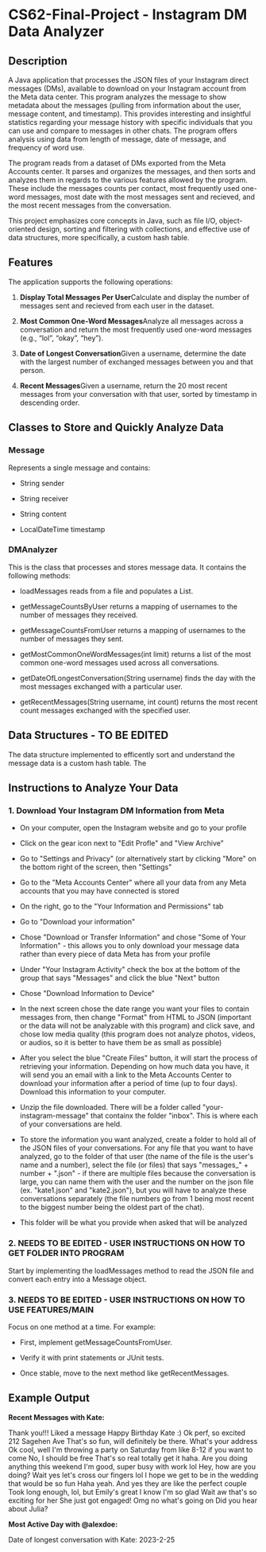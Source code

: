 # CS62-Final-Project - Instagram DM Data Analyzer

Description
-----------

A Java application that processes the JSON files of your Instagram direct messages (DMs), available to download on your Instagram account from the Meta data center. This program analyzes the message to show metadata about the messages (pulling from information about the user, message content, and timestamp). This provides interesting and insightful statistics regarding your message history with specific individuals that you can use and compare to messages in other chats. The program offers analysis using data from length of message, date of message, and frequency of word use.

The program reads from a dataset of DMs exported from the Meta Accounts center. It parses and organizes the messages, and then sorts and analyzes them in regards to the various features allowed by the program. These include the messages counts per contact, most frequently used one-word messages, most date with the most messages sent and recieved, and the most recent messages from the conversation. 

This project emphasizes core concepts in Java, such as file I/O, object-oriented design, sorting and filtering with collections, and effective use of data structures, more specifically, a custom hash table.

Features
--------

The application supports the following operations:

1.  **Display Total Messages Per User**Calculate and display the number of messages sent and recieved from each user in the dataset.
    
2.  **Most Common One-Word Messages**Analyze all messages across a conversation and return the most frequently used one-word messages (e.g., “lol”, “okay”, “hey”).
    
3.  **Date of Longest Conversation**Given a username, determine the date with the largest number of exchanged messages between you and that person.
    
4.  **Recent Messages**Given a username, return the 20 most recent messages from your conversation with that user, sorted by timestamp in descending order.
    

Classes to Store and Quickly Analyze Data
-----------------

### Message

Represents a single message and contains:

*   String sender
    
*   String receiver
    
*   String content
    
*   LocalDateTime timestamp

### DMAnalyzer

This is the class that processes and stores message data. It contains the following methods:

*   loadMessages reads from a file and populates a List.
    
*   getMessageCountsByUser returns a mapping of usernames to the number of messages they received.
    
*   getMessageCountsFromUser returns a mapping of usernames to the number of messages they sent.
    
*   getMostCommonOneWordMessages(int limit) returns a list of the most common one-word messages used across all conversations.
    
*   getDateOfLongestConversation(String username) finds the day with the most messages exchanged with a particular user.
    
*   getRecentMessages(String username, int count) returns the most recent count messages exchanged with the specified user.
    

Data Structures - TO BE EDITED
---------------

The data structure implemented to efficently sort and understand the message data is a custom hash table. The 

Instructions to Analyze Your Data
---------------

### 1\. Download Your Instagram DM Information from Meta

*   On your computer, open the Instagram website and go to your profile

*   Click on the gear icon next to "Edit Profle" and "View Archive"

*   Go to "Settings and Privacy" (or alternatively start by clicking "More" on the bottom right of the screen, then "Settings"
    
*   Go to the "Meta Accounts Center" where all your data from any Meta accounts that you may have connected is stored

*   On the right, go to the "Your Information and Permissions" tab

*   Go to "Download your information"

*   Chose "Download or Transfer Information" and chose "Some of Your Information" - this allows you to only download your message data rather than every piece of data Meta has from your profile

*   Under "Your Instagram Activity" check the box at the bottom of the group that says "Messages" and click the blue "Next" button

*   Chose "Download Information to Device"

*   In the next screen chose the date range you want your files to contain messages from, then change "Format" from HTML to JSON (important or the data will not be analyzable with this program) and click save, and chose low media quality (this program does not analyze photos, videos, or audios, so it is better to have them be as small as possible)

*   After you select the blue "Create Files" button, it will start the process of retrieving your information. Depending on how much data you have, it will send you an email with a link to the Meta Accounts Center to download your information after a period of time (up to four days). Download this information to your computer.

*   Unzip the file downloaded. There will be a folder called "your-instagram-message" that containx the folder "inbox". This is where each of your conversations are held.

*   To store the information you want analyzed, create a folder to hold all of the JSON files of your conversations. For any file that you want to have analyzed, go to the folder of that user (the name of the file is the user's name and a number), select the file (or files) that says "messages_" + number + ".json" - if there are multiple files because the conversation is large, you can name them with the user and the number on the json file (ex. "kate1.json" and "kate2.json"), but you will have to analyze these conversations separately (the file numbers go from 1 being most recent to the biggest number being the oldest part of the chat).
    
*   This folder will be what you provide when asked that will be analyzed
    

### 2\. NEEDS TO BE EDITED - USER INSTRUCTIONS ON HOW TO GET FOLDER INTO PROGRAM

Start by implementing the loadMessages method to read the JSON file and convert each entry into a Message object.

### 3\. NEEDS TO BE EDITED - USER INSTRUCTIONS ON HOW TO USE FEATURES/MAIN

Focus on one method at a time. For example:

*   First, implement getMessageCountsFromUser.
    
*   Verify it with print statements or JUnit tests.
    
*   Once stable, move to the next method like getRecentMessages.
    

Example Output
--------------

**Recent Messages with Kate:**

Thank you!!!
Liked a message
Happy Birthday Kate :)
Ok perf, so excited
212 Sagehen Ave
That's so fun, will definitely be there. What's your address
Ok cool, well I'm throwing a party on Saturday from like 8-12 if you want to come
No, I should be free
That's so real totally get it haha. Are you doing anything this weekend
I'm good, super busy with work lol
Hey, how are you doing?
Wait yes let's cross our fingers lol
I hope we get to be in the wedding that would be so fun
Haha yeah. And yes they are like the perfect couple
Took long enough, lol, but Emily's great
I know I'm so glad
Wait aw that's so exciting for her
She just got engaged!
Omg no what's going on
Did you hear about Julia?


**Most Active Day with @alexdoe:**

Date of longest conversation with Kate:
2023-2-25
